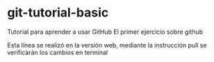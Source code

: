 # git-tutorial-basic
Tutorial para aprender a usar GitHub
El primer ejercicio sobre github

Esta línea se realizó en la versión web, mediante la instrucción pull se verificarán los cambios en terminal
